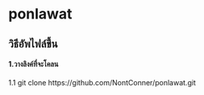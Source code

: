 # ponlawat
<h2>วิธีอัพไฟล์ขึ้น</h2>
<h4>1.วางลิงค์ที่จะโคลน</h4>
1.1 git clone https://github.com/NontConner/ponlawat.git
